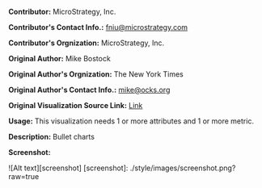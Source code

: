 **Contributor:** MicroStrategy, Inc.

**Contributor's Contact Info.:** <fniu@microstrategy.com>

**Contributor's Orgnization:** MicroStrategy, Inc.

**Original Author:** Mike Bostock

**Original Author's Orgnization:** The New York Times

**Original Author's Contact Info.:** <mike@ocks.org>

**Original Visualization Source Link:** <a href = "" target = "_blank">Link</a>

**Usage:** This visualization needs 1 or more attributes and 1 or more metric.

**Description:** Bullet charts 


**Screenshot:**

![Alt text][screenshot]
[screenshot]: ./style/images/screenshot.png?raw=true
